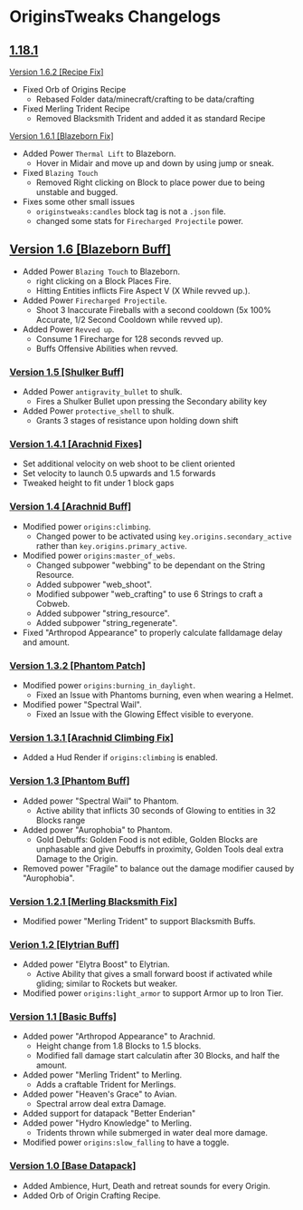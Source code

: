 # OriginsTweaks Changelogs

## [1.18.1](https://modrinth.com/mod/origins/version/1.3.1)

[Version 1.6.2 [Recipe Fix]](https://github.com/ChromexUnderscore/OriginsTweaks/releases/tag/1.6.2)

+ Fixed Orb of Origins Recipe
    + Rebased Folder data/minecraft/crafting to be data/crafting
+ Fixed Merling Trident Recipe
    + Removed Blacksmith Trident and added it as standard Recipe

[Version 1.6.1 [Blazeborn Fix]](https://github.com/ChromexUnderscore/OriginsTweaks/releases/tag/1.6.1)

+ Added Power ``Thermal Lift`` to Blazeborn.
    + Hover in Midair and move up and down by using jump or sneak.
+ Fixed ``Blazing Touch``
    + Removed Right clicking on Block to place power due to being unstable and bugged.
+ Fixes some other small issues
    + ``originstweaks:candles`` block tag is not a ``.json`` file.
    + changed some stats for ``Firecharged Projectile`` power. 

## [Version 1.6 [Blazeborn Buff]](https://github.com/ChromexUnderscore/OriginsTweaks/releases/tag/1.6)

+ Added Power ``Blazing Touch`` to Blazeborn.
    + right clicking on a Block Places Fire.
    + Hitting Entities inflicts Fire Aspect V (X While revved up.).
+ Added Power ``Firecharged Projectile``.
    + Shoot 3 Inaccurate Fireballs with a second cooldown (5x 100% Accurate, 1/2 Second Cooldown while revved up).
+ Added Power ``Revved up``.
    + Consume 1 Firecharge for 128 seconds revved up.
    + Buffs Offensive Abilities when revved.

### [Version 1.5 [Shulker Buff]](https://github.com/ChromexUnderscore/OriginsTweaks/releases/tag/1.5)

+ Added Power ``antigravity_bullet`` to shulk.
    + Fires a Shulker Bullet upon pressing the Secondary ability key
+ Added Power ``protective_shell`` to shulk.
    + Grants 3 stages of resistance upon holding down shift

### [Version 1.4.1 [Arachnid Fixes]](https://github.com/ChromexUnderscore/OriginsTweaks/releases/tag/1.4.1)

+  Set additional velocity on web shoot to be client oriented
+  Set velocity to launch 0.5 upwards and 1.5 forwards
+  Tweaked height to fit under 1 block gaps

### [Version 1.4 [Arachnid Buff]](https://github.com/ChromexUnderscore/OriginsTweaks/releases/tag/1.4)

+ Modified power ``origins:climbing``.
    + Changed power to be activated using ``key.origins.secondary_active`` rather than ``key.origins.primary_active``.
+ Modified power ``origins:master_of_webs``.
    + Changed subpower "webbing" to be dependant on the String Resource.
    + Added subpower "web_shoot".
    + Modified subpower "web_crafting" to use 6 Strings to craft a Cobweb.
    + Added subpower "string_resource".
    + Added subpower "string_regenerate".
+ Fixed "Arthropod Appearance" to properly calculate falldamage delay and amount.

### [Version 1.3.2 [Phantom Patch]](https://github.com/ChromexUnderscore/OriginsTweaks/releases/tag/1.3.2)

+   Modified power ``origins:burning_in_daylight``.
    +   Fixed an Issue with Phantoms burning, even when wearing a Helmet.
+   Modified power "Spectral Wail".
    +   Fixed an Issue with the Glowing Effect visible to everyone.

### [Version 1.3.1 [Arachnid Climbing Fix]](https://github.com/ChromexUnderscore/OriginsTweaks/releases/tag/1.3.1)

+ Added a Hud Render if `origins:climbing` is enabled.

### [Version 1.3 [Phantom Buff]](https://github.com/ChromexUnderscore/OriginsTweaks/releases/tag/1.3)

+ Added power "Spectral Wail" to Phantom.
    + Active ability that inflicts 30 seconds of Glowing to entities in 32 Blocks range
+ Added power "Aurophobia" to Phantom.
    + Gold Debuffs: Golden Food is not edible, Golden Blocks are unphasable and give Debuffs in proximity, Golden Tools deal extra Damage to the Origin.
+ Removed power "Fragile" to balance out the damage modifier caused by "Aurophobia".

### [Version 1.2.1 [Merling Blacksmith Fix]](https://github.com/ChromexUnderscore/OriginsTweaks/releases/tag/1.2.1)

+ Modified power "Merling Trident" to support Blacksmith Buffs.

### [Verion 1.2 [Elytrian Buff]](https://github.com/ChromexUnderscore/OriginsTweaks/releases/tag/1.2)

+  Added power "Elytra Boost" to Elytrian.
    +  Active Ability that gives a small forward boost if activated while gliding; similar to Rockets but weaker.
+  Modified power `origins:light_armor` to support Armor up to Iron Tier.

### [Version 1.1 [Basic Buffs]](https://github.com/ChromexUnderscore/OriginsTweaks/releases/tag/1.1)

+  Added power "Arthropod Appearance" to Arachnid.
    +  Height change from 1.8 Blocks to 1.5 blocks.
    +  Modified fall damage start calculatin after 30 Blocks, and half the amount.
+  Added power "Merling Trident" to Merling.
    +  Adds a craftable Trident for Merlings.
+  Added power "Heaven's Grace" to Avian.
    +  Spectral arrow deal extra Damage.
+  Added support for datapack "Better Enderian"
+  Added power "Hydro Knowledge" to Merling.
    +  Tridents thrown while submerged in water deal more damage.
+  Modified power `origins:slow_falling` to have a toggle.

### [Version 1.0 [Base Datapack]](https://github.com/ChromexUnderscore/OriginsTweaks/releases/tag/1.0)

+  Added Ambience, Hurt, Death and retreat sounds for every Origin.
+  Added Orb of Origin Crafting Recipe.
